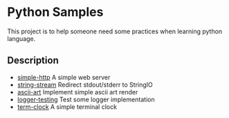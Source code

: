 # Python Samples

This project is to help someone need some practices when learning python language.

## Description

- [simple-http](./simple-http)  A simple web server
- [string-stream](./string-stream)  Redirect stdout/stderr to StringIO
- [ascii-art](./ascii-art)  Implement simple ascii art render
- [logger-testing](./logger-testing)  Test some logger implementation
- [term-clock](./term-clock)  A simple terminal clock


